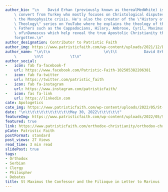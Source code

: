 ```yaml
---
author_bio: "\n    David Erhan (previously known as therealMedWhite) is an Orthodox\
    \ convert from Turkey who mostly focuses on Christological disputes concerning\
    \ the Monophysite crisis. He's also the creator of the \"History of Christian\
    \ Theology\" series on YouTube where he explains the theology of the great Church\
    \ Fathers such as the Cappadocians, Hilary, Ambrose, Cyril, Maximus, and John\
    \ of\nDamascus which help reveal the true Apostolic Christianity the world has\n\
    forgotten.\n"
author_designation: Contributor to Patristic Faith
author_img: https://www.patristicfaith.com/wp-content/uploads/2021/12/David20Erhan20headshot-150x150.webp
author_name: "\n\t\n                        \n\t\t            David Erhan        \
    \        \n\t            \t\n"
author_social:
-   icon: fab fa-facebook-f
    url: https://www.facebook.com/Patristic-Faith-102505382206381
-   icon: fab fa-twitter
    url: https://twitter.com/patristic_faith
-   icon: fab fa-instagram
    url: https://www.instagram.com/patristicfaith/
-   icon: fas fa-link
    url: https://linkedin.com
cate: Apologetics
cate_img: https://www.patristicfaith.com/wp-content/uploads/2022/05/St-Maximus-the-Confessor-and-the-Filioque-in-Letter-to-Marinus.png
date: "\n\t\t\t\t\t\t\t\t\t\tMay 30, 2022\t\t\t\t\t"
featureImg: https://www.patristicfaith.com/wp-content/uploads/2022/05/St-Maximus-the-Confessor-and-the-Filioque-in-Letter-to-Marinus.png
featured: true
link: https://www.patristicfaith.com/orthodox-christianity/orthodox-christian-apologetics/st-maximus-the-confessor-and-the-filioque-in-letter-to-marinus/
pCate: Patristic Faith
postFormat: standard
post_views: 27 Views
read_time: 3 min read
slidePost: true
tags:
- Orthodox
- Serbian
- Clergy
- Philospher
- Debates
title: St Maximus the Confessor and the Filioque in Letter to Marinus
---
```

